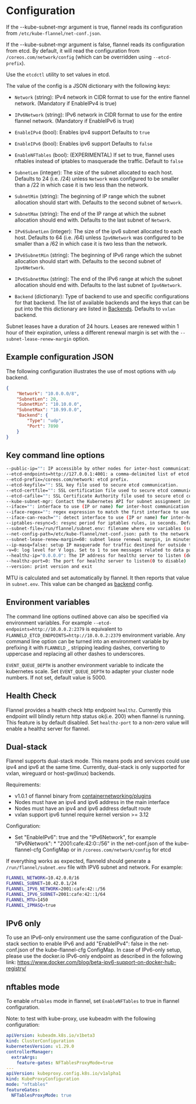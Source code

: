# Configuration

If the --kube-subnet-mgr argument is true, flannel reads its configuration from `/etc/kube-flannel/net-conf.json`.

If the --kube-subnet-mgr argument is false, flannel reads its configuration from etcd.
By default, it will read the configuration from `/coreos.com/network/config` (which can be overridden using `--etcd-prefix`).

Use the `etcdctl` utility to set values in etcd.

The value of the config is a JSON dictionary with the following keys:

* `Network` (string): IPv4 network in CIDR format to use for the entire flannel network. (Mandatory if EnableIPv4 is true)

* `IPv6Network` (string): IPv6 network in CIDR format to use for the entire flannel network. (Mandatory if EnableIPv6 is true)

* `EnableIPv4` (bool): Enables ipv4 support
  Defaults to `true`

* `EnableIPv6` (bool): Enables ipv6 support
  Defaults to `false`

* `EnableNFTables` (bool): (EXPERIMENTAL) If set to true, flannel uses nftables instead of iptables to masquerade the traffic.
   Default to `false`

* `SubnetLen` (integer): The size of the subnet allocated to each host.
   Defaults to 24 (i.e. /24) unless `Network` was configured to be smaller than a /22 in which case it is two less than the network.

* `SubnetMin` (string): The beginning of IP range which the subnet allocation should start with.
   Defaults to the second subnet of `Network`.

* `SubnetMax` (string): The end of the IP range at which the subnet allocation should end with.
   Defaults to the last subnet of `Network`.

* `IPv6SubnetLen` (integer): The size of the ipv6 subnet allocated to each host.
   Defaults to 64 (i.e. /64) unless `Ipv6Network` was configured to be smaller than a /62 in which case it is two less than the network.

* `IPv6SubnetMin` (string): The beginning of IPv6 range which the subnet allocation should start with.
   Defaults to the second subnet of `Ipv6Network`.

* `IPv6SubnetMax` (string): The end of the IPv6 range at which the subnet allocation should end with.
   Defaults to the last subnet of `Ipv6Network`.

* `Backend` (dictionary): Type of backend to use and specific configurations for that backend.
   The list of available backends and the keys that can be put into the this dictionary are listed in [Backends](backends.md).
   Defaults to `vxlan` backend.

Subnet leases have a duration of 24 hours. Leases are renewed within 1 hour of their expiration,
unless a different renewal margin is set with the ``--subnet-lease-renew-margin`` option.

## Example configuration JSON

The following configuration illustrates the use of most options with `udp` backend.

```json
{
	"Network": "10.0.0.0/8",
	"SubnetLen": 20,
	"SubnetMin": "10.10.0.0",
	"SubnetMax": "10.99.0.0",
	"Backend": {
		"Type": "udp",
		"Port": 7890
	}
}
```

## Key command line options

```bash
--public-ip="": IP accessible by other nodes for inter-host communication. Defaults to the IP of the interface being used for communication.
--etcd-endpoints=http://127.0.0.1:4001: a comma-delimited list of etcd endpoints.
--etcd-prefix=/coreos.com/network: etcd prefix.
--etcd-keyfile="": SSL key file used to secure etcd communication.
--etcd-certfile="": SSL certification file used to secure etcd communication.
--etcd-cafile="": SSL Certificate Authority file used to secure etcd communication.
--kube-subnet-mgr: Contact the Kubernetes API for subnet assignment instead of etcd.
--iface="": interface to use (IP or name) for inter-host communication. Defaults to the interface for the default route on the machine. This can be specified multiple times to check each option in order. Returns the first match found.
--iface-regex="": regex expression to match the first interface to use (IP or name) for inter-host communication. If unspecified, will default to the interface for the default route on the machine. This can be specified multiple times to check each regex in order. Returns the first match found. This option is superseded by the iface option and will only be used if nothing matches any option specified in the iface options.
--iface-can-reach="": detect interface to use (IP or name) for inter-host communication based on which will be used for provided IP. This is exactly the interface to use of command "ip route get <ip-address>" (example: --iface-can-reach=192.168.1.1 results the interface can be reached to 192.168.1.1 will be selected)
--iptables-resync=5: resync period for iptables rules, in seconds. Defaults to 5 seconds, if you see a large amount of contention for the iptables lock increasing this will probably help.
--subnet-file=/run/flannel/subnet.env: filename where env variables (subnet and MTU values) will be written to.
--net-config-path=/etc/kube-flannel/net-conf.json: path to the network configuration file to use
--subnet-lease-renew-margin=60: subnet lease renewal margin, in minutes.
--ip-masq=false: setup IP masquerade for traffic destined for outside the flannel network. Flannel assumes that the default policy is ACCEPT in the NAT POSTROUTING chain.
-v=0: log level for V logs. Set to 1 to see messages related to data path.
--healthz-ip="0.0.0.0": The IP address for healthz server to listen (default "0.0.0.0")
--healthz-port=0: The port for healthz server to listen(0 to disable)
--version: print version and exit
```

MTU is calculated and set automatically by flannel. It then reports that value in `subnet.env`. This value can be changed as [backend](backends.md) config.

## Environment variables

The command line options outlined above can also be specified via environment variables.
For example `--etcd-endpoints=http://10.0.0.2:2379` is equivalent to `FLANNELD_ETCD_ENDPOINTS=http://10.0.0.2:2379` environment variable.
Any command line option can be turned into an environment variable by prefixing it with `FLANNELD_`, stripping leading dashes, converting to uppercase and replacing all other dashes to underscores.

`EVENT_QUEUE_DEPTH` is another environment variable to indicate the kubernetes scale. Set `EVENT_QUEUE_DEPTH` to adapter your cluster node numbers. If not set, default value is 5000. 

## Health Check

Flannel provides a health check http endpoint `healthz`. Currently this endpoint will blindly
return http status ok(i.e. 200) when flannel is running. This feature is by default disabled.
Set `healthz-port` to a non-zero value will enable a healthz server for flannel.

## Dual-stack

Flannel supports dual-stack mode. This means pods and services could use ipv4 and ipv6 at the same time. Currently, dual-stack is only supported for vxlan, wireguard or host-gw(linux) backends.

Requirements:
* v1.0.1 of flannel binary from [containernetworking/plugins](https://github.com/containernetworking/plugins)
* Nodes must have an ipv4 and ipv6 address in the main interface
* Nodes must have an ipv4 and ipv6 address default route
* vxlan support ipv6 tunnel require kernel version >= 3.12

Configuration:
* Set "EnableIPv6": true and the "IPv6Network", for example "IPv6Network": * "2001:cafe:42:0::/56" in the net-conf.json of the kube-flannel-cfg ConfigMap or in `/coreos.com/network/config` for etcd

If everything works as expected, flanneld should generate a `/run/flannel/subnet.env` file with IPV6 subnet and network. For example:

```bash
FLANNEL_NETWORK=10.42.0.0/16
FLANNEL_SUBNET=10.42.0.1/24
FLANNEL_IPV6_NETWORK=2001:cafe:42::/56
FLANNEL_IPV6_SUBNET=2001:cafe:42::1/64
FLANNEL_MTU=1450
FLANNEL_IPMASQ=true
```

## IPv6 only

To use an IPv6-only environment use the same configuration of the Dual-stack section to enable IPv6 and add "EnableIPv4": false in the net-conf.json of the kube-flannel-cfg ConfigMap. In case of IPv6-only setup, please use the docker.io IPv6-only endpoint as described in the following link: https://www.docker.com/blog/beta-ipv6-support-on-docker-hub-registry/

## nftables mode
To enable `nftables` mode in flannel, set `EnableNFTables` to true in flannel configuration.

Note: to test with kube-proxy, use kubeadm with the following configuration:
```yaml
apiVersion: kubeadm.k8s.io/v1beta3
kind: ClusterConfiguration
kubernetesVersion: v1.29.0
controllerManager:
  extraArgs:
    feature-gates: NFTablesProxyMode=true
---
apiVersion: kubeproxy.config.k8s.io/v1alpha1
kind: KubeProxyConfiguration
mode: "nftables"
featureGates:
  NFTablesProxyMode: true
```
